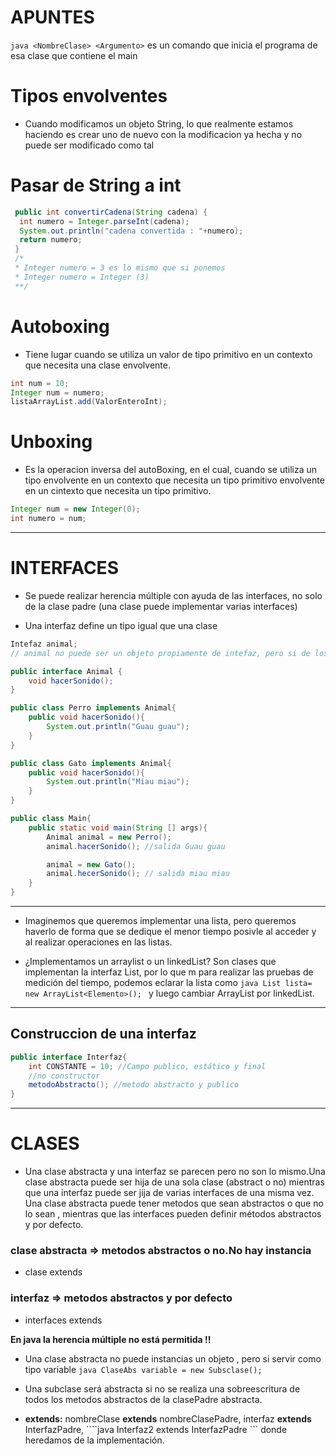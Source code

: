 # APUNTES
```java <NombreClase> <Argumento>``` es un comando que inicia el programa de esa clase que contiene el main
# Tipos envolventes
- Cuando modificamos un objeto String, lo que realmente estamos haciendo es crear 
uno de nuevo con la modificacion ya hecha y no puede ser modificado como tal

# Pasar de String a int

```java
 public int convertirCadena(String cadena) {
  int numero = Integer.parseInt(cadena);
  System.out.println("cadena convertida : "+numero);
  return numero;
 }
 /*
 * Integer numero = 3 es lo mismo que si ponemos 
 * Integer numero = Integer (3)
 **/
```
# Autoboxing
- Tiene lugar cuando se utiliza un valor de tipo primitivo en un contexto que necesita una clase envolvente.

```java
int num = 10;
Integer num = numero;
listaArrayList.add(ValorEnteroInt);
```
# Unboxing
- Es la operacion inversa del autoBoxing, en el cual, cuando se utiliza un tipo envolvente en un contexto que necesita un tipo primitivo
envolvente en un cintexto que necesita un tipo primitivo.

```java
Integer num = new Integer(0);
int numero = num;
```
-----
# INTERFACES
- Se puede realizar herencia múltiple con ayuda de las interfaces, no solo de la clase padre (una clase puede implementar varias interfaces)

- Una interfaz define un tipo igual que una clase 

```java 
Intefaz animal;
// animal no puede ser un objeto propiamente de intefaz, pero si de los subtipos (clases que implementan la interfaz)

public interface Animal {
    void hacerSonido();
}

public class Perro implements Animal{
    public void hacerSonido(){
        System.out.println("Guau guau");
    }
}

public class Gato implements Animal{
    public void hacerSonido(){
        System.out.println("Miau miau");
    }
}

public class Main{
    public static void main(String [] args){
        Animal animal = new Perro();
        animal.hacerSonido(); //salida Guau guau

        animal = new Gato();
        animal.hecerSonido(); // salida miau miau
    }
}
```
-----

- Imaginemos que queremos implementar una lista, pero queremos haverlo de forma que se dedique el menor tiempo posivle al acceder y al realizar operaciones en las listas.

- ¿Implementamos un arraylist o un linkedList? Son clases que implementan la interfaz List, por lo que m para realizar las pruebas de medición del tiempo, podemos eclarar la lista como 
```java List lista= new ArrayList<Elemento>(); ``` y luego cambiar ArrayList por linkedList.
------

## Construccion de una interfaz
```java
public interface Interfaz{
    int CONSTANTE = 10; //Campo publico, estático y final
    //no constructor
    metodoAbstracto(); //metodo abstracto y publico
}
```
----
# CLASES
- Una clase abstracta y una interfaz se parecen pero no son lo mismo.Una clase abstracta puede ser hija de una sola clase (abstract o no) mientras que una interfaz puede ser jija de varias interfaces de una misma vez. Una clase abstracta puede tener metodos que sean abstractos o que no lo sean , mientras que las interfaces pueden definir métodos abstractos y por defecto.

### clase abstracta => metodos abstractos o no.No hay instancia 
 * clase extends

### interfaz => metodos abstractos y por defecto
 * interfaces extends

 **En java la herencia múltiple no está permitida !!**
 
- Una clase abstracta no puede instancias un objeto , pero si servir como tipo variable ```java ClaseAbs variable = new Subsclase(); ```

- Una subclase será abstracta si no se realiza una sobreescritura de todos los metodos abstractos de la clasePadre abstracta.

- **extends:** nombreClase **extends** nombreClasePadre, interfaz **extends** InterfazPadre, ````java Interfaz2 extends InterfazPadre ``` donde heredamos de la implementación.
